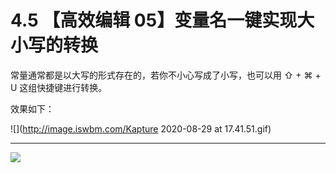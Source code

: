 # 4.5 【高效编辑 05】变量名一键实现大小写的转换

常量通常都是以大写的形式存在的，若你不小心写成了小写，也可以用 ⇧ + ⌘ + U 这组快捷键进行转换。

效果如下：

![](http://image.iswbm.com/Kapture 2020-08-29 at 17.41.51.gif)



---

![](http://image.iswbm.com/20200607174235.png)